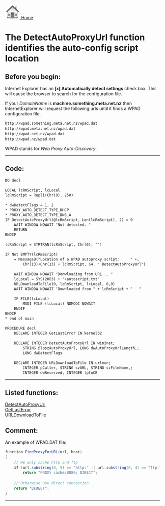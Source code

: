 [<img src="../images/home.png"> Home ](https://github.com/VFPX/Win32API)  

# The DetectAutoProxyUrl function identifies the auto-config script location

## Before you begin:
  
Internet Explorer has an **[x] Automatically detect settings** check box. This will cause the browser to search for the configuration file.   

If your *DomainName* is **machine.something.meta.net.nz** then InternetExplorer will request the following urls until it finds a WPAD configuration file.   
  
```txt
http://wpad.something.meta.net.nz/wpad.dat   
http://wpad.meta.net.nz/wpad.dat   
http://wpad.net.nz/wpad.dat   
http://wpad.nz/wpad.dat
```

WPAD stands for *Web Proxy Auto-Discovery*.   
  
***  


## Code:
```foxpro  
DO decl

LOCAL lcRmScript, lcLocal
lcRmScript = Repli(Chr(0), 250)

* dwDetectFlags = 1, 2
* PROXY_AUTO_DETECT_TYPE_DHCP
* PROXY_AUTO_DETECT_TYPE_DNS_A
IF DetectAutoProxyUrl(@lcRmScript, Len(lcRmScript), 2) = 0
	WAIT WINDOW NOWAIT "Not detected. "
	RETURN
ENDIF

lcRmScript = STRTRAN(lcRmScript, Chr(0), "")

IF Not EMPTY(lcRmScript)
	= MessageB("Location of a WPAD autoproxy script:     " +;
		Chr(13)+Chr(13) + lcRmScript, 64, " DetectAutoProxyUrl")

	WAIT WINDOW NOWAIT "Donwloading from URL... "
	lcLocal = SYS(2003) + "\autoscript.txt"
	URLDownloadToFile(0, lcRmScript, lcLocal, 0,0)
	WAIT WINDOW NOWAIT "Downloaded from " + lcRmScript + "   "

	IF FILE(lcLocal)
		MODI FILE (lcLocal) NOMODI NOWAIT
	ENDIF
ENDIF
* end of main

PROCEDURE decl
	DECLARE INTEGER GetLastError IN kernel32

	DECLARE INTEGER DetectAutoProxyUrl IN wininet;
		STRING @lpszAutoProxyUrl, LONG dwAutoProxyUrlLength,;
		LONG dwDetectFlags

	DECLARE INTEGER URLDownloadToFile IN urlmon;
		INTEGER pCaller, STRING szURL, STRING szFileName,;
		INTEGER dwReserved, INTEGER lpfnCB  
```  
***  


## Listed functions:
[DetectAutoProxyUrl](../libraries/wininet/DetectAutoProxyUrl.md)  
[GetLastError](../libraries/kernel32/GetLastError.md)  
[URLDownloadToFile](../libraries/urlmon/URLDownloadToFile.md)  

## Comment:
An example of WPAD.DAT file:  
  
```csharp
function FindProxyForURL(url, host)  
{  
	// We only cache http and ftp  
	if (url.substring(0, 5) == "http:" || url.substring(0, 4) == "ftp:")  
		return "PROXY cache:8080; DIRECT";  
  
	// Otherwise use direct connection  
	return "DIRECT";  
}
```

***  

